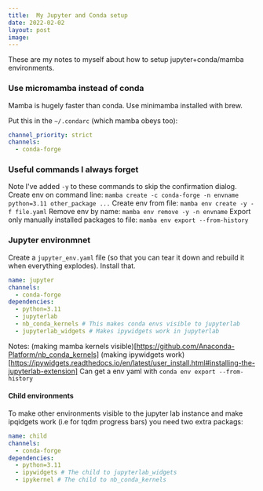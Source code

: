```yaml
---
title:  My Jupyter and Conda setup
date: 2022-02-02
layout: post
image:
---
```


These are my notes to myself about how to setup jupyter+conda/mamba environments.

### Use micromamba instead of conda
Mamba is hugely faster than conda. Use minimamba installed with brew.

Put this in the `~/.condarc` (which mamba obeys too):
```yaml
channel_priority: strict
channels:
  - conda-forge
```

### Useful commands I always forget
Note I've added `-y` to these commands to skip the confirmation dialog.
Create env on command line: `mamba create -c conda-forge -n envname python=3.11 other_package ...`
Create env from file: `mamba env create -y -f file.yaml`
Remove env by name: `mamba env remove -y -n envname`
Export only manually installed packages to file: `mamba env export --from-history`

### Jupyter environmnet
Create a `jupyter_env.yaml` file (so that you can tear it down and rebuild it when everything explodes). Install that.

```yaml
name: jupyter
channels:
  - conda-forge
dependencies:
  - python=3.11 
  - jupyterlab
  - nb_conda_kernels # This makes conda envs visible to jupyterlab
  - jupyterlab_widgets # Makes ipywidgets work in jupyterlab
```
Notes:
(making mamba kernels visible)[https://github.com/Anaconda-Platform/nb_conda_kernels]
(making ipywidgets work)[https://ipywidgets.readthedocs.io/en/latest/user_install.html#installing-the-jupyterlab-extension]
Can get a env yaml with `conda env export --from-history`

#### Child environments
To make other environments visible to the jupyter lab instance and make ipqidgets work (i.e for tqdm progress bars) you need two extra packags:

```yaml
name: child
channels:
  - conda-forge
dependencies:
  - python=3.11
  - ipywidgets # The child to jupyterlab_widgets
  - ipykernel # The child to nb_conda_kernels
```